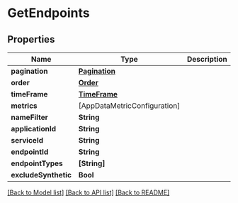# GetEndpoints

## Properties
Name | Type | Description | Notes
------------ | ------------- | ------------- | -------------
**pagination** | [**Pagination**](Pagination.md) |  | [optional] 
**order** | [**Order**](Order.md) |  | [optional] 
**timeFrame** | [**TimeFrame**](TimeFrame.md) |  | [optional] 
**metrics** | [AppDataMetricConfiguration] |  | 
**nameFilter** | **String** |  | [optional] 
**applicationId** | **String** |  | [optional] 
**serviceId** | **String** |  | [optional] 
**endpointId** | **String** |  | [optional] 
**endpointTypes** | **[String]** |  | [optional] 
**excludeSynthetic** | **Bool** |  | [optional] 

[[Back to Model list]](../README.md#documentation-for-models) [[Back to API list]](../README.md#documentation-for-api-endpoints) [[Back to README]](../README.md)


